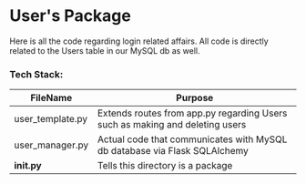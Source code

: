 # User's Package
Here is all the code regarding login related affairs.
All code is directly related to the Users table in our MySQL db as well.
### Tech Stack:
|FileName| Purpose |
| ------ | ------ |
| user_template.py | Extends routes from app.py regarding Users such as making and deleting users |
| user_manager.py | Actual code that communicates with MySQL db database via Flask SQLAlchemy |
| __init.py__| Tells this directory is a package |
